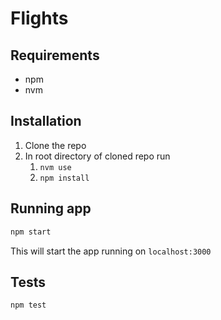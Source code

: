# Flights

## Requirements

- npm
- nvm

## Installation

1. Clone the repo
2. In root directory of cloned repo run
   1. `nvm use`
   2. `npm install`

## Running app

```bash
npm start
```

This will start the app running on `localhost:3000`

## Tests

```bash
npm test
```
